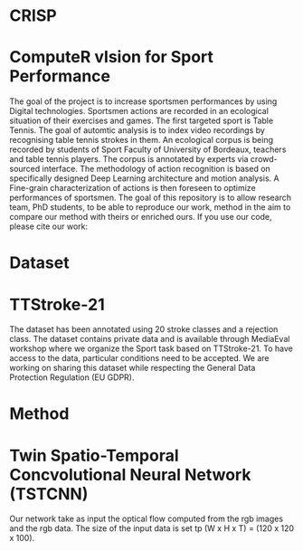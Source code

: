 CRISP
=========
# ComputeR vIsion for Sport Performance 

The goal of the project is to increase sportsmen performances by using Digital technologies. Sportsmen actions are recorded in an ecological situation of their exercises and games.
The first targeted sport is Table Tennis. The goal of automtic analysis is to index video recordings by recognising table tennis strokes in them. An ecological corpus is being recorded by students of Sport Faculty of University of Bordeaux, teachers and table tennis players. The corpus is annotated by experts via crowd-sourced interface. The methodology of action recognition is based on specifically designed Deep Learning architecture and motion analysis. A Fine-grain characterization of actions is then foreseen to optimize performances of sportsmen.
The goal of this repository is to allow research team, PhD students, to be able to reproduce our work, method in the aim to compare our method with theirs or enriched ours. If you use our code, please cite our work:



Dataset
======
# TTStroke-21

The dataset has been annotated using 20 stroke classes and a rejection class.
The dataset contains private data and is available through MediaEval workshop where we organize the Sport task based on TTStroke-21. To have access to the data, particular conditions need to be accepted. We are working on sharing this dataset while respecting the General Data Protection Regulation (EU GDPR).

Method
======
# Twin Spatio-Temporal Concvolutional Neural Network (TSTCNN)

Our network take as input the optical flow computed from the rgb images and the rgb data. The size of the input data is set tp (W x H x T) = (120 x 120 x 100).

